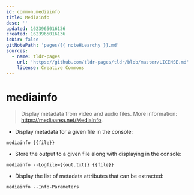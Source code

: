 ```yaml
---
id: common.mediainfo
title: Mediainfo
desc: ''
updated: 1623965016136
created: 1623965016136
isDir: false
gitNotePath: 'pages/{{ noteHiearchy }}.md'
sources:
  - name: tldr-pages
    url: 'https://github.com/tldr-pages/tldr/blob/master/LICENSE.md'
    license: Creative Commons
---
```

# mediainfo

> Display metadata from video and audio files.
> More information: <https://mediaarea.net/MediaInfo>.

- Display metadata for a given file in the console:

`mediainfo {{file}}`

- Store the output to a given file along with displaying in the console:

`mediainfo --Logfile={{out.txt}} {{file}}`

- Display the list of metadata attributes that can be extracted:

`mediainfo --Info-Parameters`

